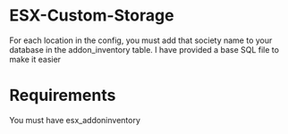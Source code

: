 # ESX-Custom-Storage
For each location in the config, you must add that society name
to your database in the addon_inventory table. I have provided a
base SQL file to make it easier

# Requirements
You must have esx_addoninventory
